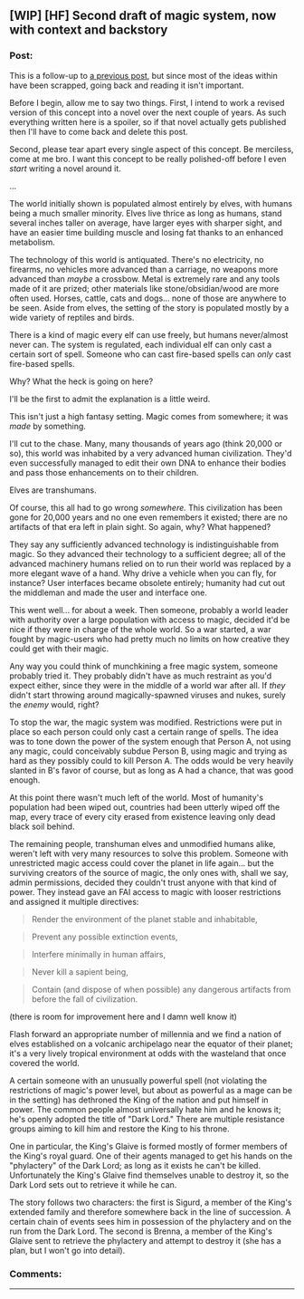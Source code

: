 ## [WIP] [HF] Second draft of magic system, now with context and backstory

### Post:

This is a follow-up to [a previous post](https://www.reddit.com/r/rational/comments/3dg9rs/wip_hf_i_have_a_magic_system_in_mind_but_i_think/), but since most of the ideas within have been scrapped, going back and reading it isn't important.

Before I begin, allow me to say two things. First, I intend to work a revised version of this concept into a novel over the next couple of years. As such everything written here is a spoiler, so if that novel actually gets published then I'll have to come back and delete this post. 

Second, please tear apart every single aspect of this concept. Be merciless, come at me bro. I want this concept to be really polished-off before I even *start* writing a novel around it.

...

The world initially shown is populated almost entirely by elves, with humans being a much smaller minority. Elves live thrice as long as humans, stand several inches taller on average, have larger eyes with sharper sight, and have an easier time building muscle and losing fat thanks to an enhanced metabolism. 

The technology of this world is antiquated. There's no electricity, no firearms, no vehicles more advanced than a carriage, no weapons more advanced than *maybe* a crossbow. Metal is extremely rare and any tools made of it are prized; other materials like stone/obsidian/wood are more often used. Horses, cattle, cats and dogs... none of those are anywhere to be seen. Aside from elves, the setting of the story is populated mostly by a wide variety of reptiles and birds.

There is a kind of magic every elf can use freely, but humans never/almost never can. The system is regulated, each individual elf can only cast a certain sort of spell. Someone who can cast fire-based spells can *only* cast fire-based spells. 

Why? What the heck is going on here?

I'll be the first to admit the explanation is a little weird.

This isn't just a high fantasy setting. Magic comes from somewhere; it was *made* by something. 

I'll cut to the chase. Many, many thousands of years ago (think 20,000 or so), this world was inhabited by a very advanced human civilization. They'd even successfully managed to edit their own DNA to enhance their bodies and pass those enhancements on to their children. 

Elves are transhumans.

Of course, this all had to go wrong *somewhere.* This civilization has been gone for 20,000 years and no one even remembers it existed; there are no artifacts of that era left in plain sight. 
So again, why? What happened?

They say any sufficiently advanced technology is indistinguishable from magic. So they advanced their technology to a sufficient degree; all of the advanced machinery humans relied on to run their world was replaced by a more elegant wave of a hand. Why drive a vehicle when you can fly, for instance? User interfaces became obsolete entirely; humanity had cut out the middleman and made the user and interface one.

This went well... for about a week. Then someone, probably a world leader with authority over a large population with access to magic, decided it'd be nice if they were in charge of the whole world. So a war started, a war fought by magic-users who had pretty much no limits on how creative they could get with their magic.

Any way you could think of munchkining a free magic system, someone probably tried it. They probably didn't have as much restraint as you'd expect either, since they were in the middle of a world war after all. If *they* didn't start throwing around magically-spawned viruses and nukes, surely the *enemy* would, right?

To stop the war, the magic system was modified. Restrictions were put in place so each person could only cast a certain range of spells. The idea was to tone down the power of the system enough that Person A, not using any magic, could conceivably subdue Person B, using magic and trying as hard as they possibly could to kill Person A. The odds would be very heavily slanted in B's favor of course, but as long as A had a chance, that was good enough.

At this point there wasn't much left of the world. Most of humanity's population had been wiped out, countries had been utterly wiped off the map, every trace of every city erased from existence leaving only dead black soil behind.

The remaining people, transhuman elves and unmodified humans alike, weren't left with very many resources to solve this problem. Someone with unrestricted magic access could cover the planet in life again... but the surviving creators of the source of magic, the only ones with, shall we say, admin permissions, decided they couldn't trust anyone with that kind of power. 
They instead gave an FAI access to magic with looser restrictions and assigned it multiple directives:

> Render the environment of the planet stable and inhabitable,

> Prevent any possible extinction events,

> Interfere minimally in human affairs,

> Never kill a sapient being,

> Contain (and dispose of when possible) any dangerous artifacts from before the fall of civilization.

(there is room for improvement here and I damn well know it)

Flash forward an appropriate number of millennia and we find a nation of elves established on a volcanic archipelago near the equator of their planet; it's a very lively tropical environment at odds with the wasteland that once covered the world. 

A certain someone with an unusually powerful spell (not violating the restrictions of magic's power level, but about as powerful as a mage can be in the setting) has dethroned the King of the nation and put himself in power. The common people almost universally hate him and he knows it; he's openly adopted the title of "Dark Lord." There are multiple resistance groups aiming to kill him and restore the King to his throne.

One in particular, the King's Glaive is formed mostly of former members of the King's royal guard. One of their agents managed to get his hands on the "phylactery" of the Dark Lord; as long as it exists he can't be killed. Unfortunately the King's Glaive find themselves unable to destroy it, so the Dark Lord sets out to retrieve it while he can.

The story follows two characters: the first is Sigurd, a member of the King's extended family and therefore somewhere back in the line of succession. A certain chain of events sees him in possession of the phylactery and on the run from the Dark Lord. The second is Brenna, a member of the King's Glaive sent to retrieve the phylactery and attempt to destroy it (she has a plan, but I won't go into detail). 


### Comments:

---

